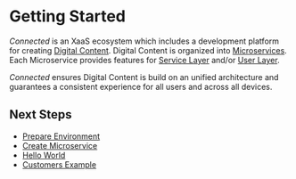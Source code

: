 # Getting Started

*Connected* is an XaaS ecosystem which includes a development platform for creating [Digital Content](../Environment/DigitalContent.md). Digital Content is organized into [Microservices](../Microservices/README.md). Each Microservice provides features for [Service Layer](../ServiceLayer/README.md) and/or [User Layer](../UserLayer/README.md).

*Connected* ensures Digital Content is build on an unified architecture and guarantees a consistent experience for all users and across all devices.


## Next Steps

- [Prepare Environment](PrepareEnvironment.md)
- [Create Microservice](Tutorials/CreateMicroservice.md)
- [Hello World](Tutorials/HelloWorld.md)
- [Customers Example](Tutorials/CustomersExample.md)